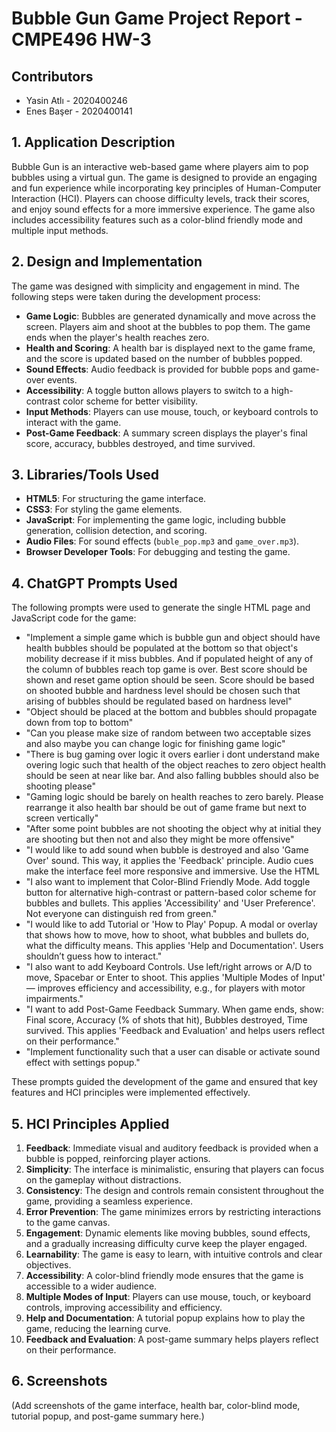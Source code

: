 # Bubble Gun Game Project Report - CMPE496 HW-3

## Contributors

- Yasin Atlı - 2020400246
- Enes Başer - 2020400141

## 1. Application Description

Bubble Gun is an interactive web-based game where players aim to pop bubbles using a virtual gun. The game is designed to provide an engaging and fun experience while incorporating key principles of Human-Computer Interaction (HCI). Players can choose difficulty levels, track their scores, and enjoy sound effects for a more immersive experience. The game also includes accessibility features such as a color-blind friendly mode and multiple input methods.

## 2. Design and Implementation

The game was designed with simplicity and engagement in mind. The following steps were taken during the development process:

- **Game Logic**: Bubbles are generated dynamically and move across the screen. Players aim and shoot at the bubbles to pop them. The game ends when the player's health reaches zero.
- **Health and Scoring**: A health bar is displayed next to the game frame, and the score is updated based on the number of bubbles popped.
- **Sound Effects**: Audio feedback is provided for bubble pops and game-over events.
- **Accessibility**: A toggle button allows players to switch to a high-contrast color scheme for better visibility.
- **Input Methods**: Players can use mouse, touch, or keyboard controls to interact with the game.
- **Post-Game Feedback**: A summary screen displays the player's final score, accuracy, bubbles destroyed, and time survived.

## 3. Libraries/Tools Used

- **HTML5**: For structuring the game interface.
- **CSS3**: For styling the game elements.
- **JavaScript**: For implementing the game logic, including bubble generation, collision detection, and scoring.
- **Audio Files**: For sound effects (`buble_pop.mp3` and `game_over.mp3`).
- **Browser Developer Tools**: For debugging and testing the game.

## 4. ChatGPT Prompts Used

The following prompts were used to generate the single HTML page and JavaScript code for the game:

- "Implement a simple game which is bubble gun and object should have health bubbles should be populated at the bottom so that object's mobility decrease if it miss bubbles. And if populated height of any of the column of bubbles reach top game is over. Best score should be shown and reset game option should be seen. Score should be based on shooted bubble and hardness level should be chosen such that arising of bubbles should be regulated based on hardness level"
- "Object should be placed at the bottom and bubbles should propagate down from top to bottom"
- "Can you please make size of random between two acceptable sizes and also maybe you can change logic for finishing game logic"
- "There is bug gaming over logic it overs earlier i dont understand make overing logic such that health of the object reaches to zero object health should be seen at near like bar. And also falling bubbles should also be shooting please"
- "Gaming logic should be barely on health reaches to zero barely. Please rearrange it also health bar should be out of game frame but next to screen vertically"
- "After some point bubbles are not shooting the object why at initial they are shooting but then not and also they might be more offensive"
- "I would like to add sound when bubble is destroyed and also 'Game Over' sound. This way, it applies the 'Feedback' principle. Audio cues make the interface feel more responsive and immersive. Use the HTML <audio> element and play sounds with new Audio('sound.mp3').play() on events."
- "I also want to implement that Color-Blind Friendly Mode. Add toggle button for alternative high-contrast or pattern-based color scheme for bubbles and bullets. This applies 'Accessibility' and 'User Preference'. Not everyone can distinguish red from green."
- "I would like to add Tutorial or 'How to Play' Popup. A modal or overlay that shows how to move, how to shoot, what bubbles and bullets do, what the difficulty means. This applies 'Help and Documentation'. Users shouldn’t guess how to interact."
- "I also want to add Keyboard Controls. Use left/right arrows or A/D to move, Spacebar or Enter to shoot. This applies 'Multiple Modes of Input' — improves efficiency and accessibility, e.g., for players with motor impairments."
- "I want to add Post-Game Feedback Summary. When game ends, show: Final score, Accuracy (% of shots that hit), Bubbles destroyed, Time survived. This applies 'Feedback and Evaluation' and helps users reflect on their performance."
- "Implement functionality such that a user can disable or activate sound effect with settings popup."

These prompts guided the development of the game and ensured that key features and HCI principles were implemented effectively.

## 5. HCI Principles Applied

1. **Feedback**: Immediate visual and auditory feedback is provided when a bubble is popped, reinforcing player actions.
2. **Simplicity**: The interface is minimalistic, ensuring that players can focus on the gameplay without distractions.
3. **Consistency**: The design and controls remain consistent throughout the game, providing a seamless experience.
4. **Error Prevention**: The game minimizes errors by restricting interactions to the game canvas.
5. **Engagement**: Dynamic elements like moving bubbles, sound effects, and a gradually increasing difficulty curve keep the player engaged.
6. **Learnability**: The game is easy to learn, with intuitive controls and clear objectives.
7. **Accessibility**: A color-blind friendly mode ensures that the game is accessible to a wider audience.
8. **Multiple Modes of Input**: Players can use mouse, touch, or keyboard controls, improving accessibility and efficiency.
9. **Help and Documentation**: A tutorial popup explains how to play the game, reducing the learning curve.
10. **Feedback and Evaluation**: A post-game summary helps players reflect on their performance.

## 6. Screenshots

(Add screenshots of the game interface, health bar, color-blind mode, tutorial popup, and post-game summary here.)
